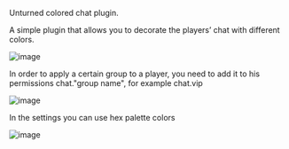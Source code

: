 Unturned colored chat plugin.

A simple plugin that allows you to decorate the players’ chat with different colors.

![image](https://github.com/Maximjetfs1305/UCGS_RichChat/assets/147804958/299d8d94-badb-4616-9ed4-d7e6146691e6)

In order to apply a certain group to a player, you need to add it to his permissions chat."group name", 
for example chat.vip

![image](https://github.com/Maximjetfs1305/UCGS_RichChat/assets/147804958/d497338b-3406-4c25-8ca9-41d11dd0f137)


In the settings you can use hex palette colors

![image](https://github.com/Maximjetfs1305/UCGS_RichChat/assets/147804958/c9f0a6ef-0f48-4876-a423-0b1b82450c33)
